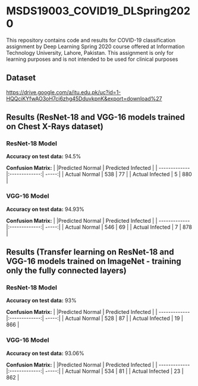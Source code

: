 # MSDS19003_COVID19_DLSpring2020

This repository contains code and results for COVID-19 classification assignment by Deep Learning Spring 2020 course offered at Information Technology University, Lahore, Pakistan. This assignment is only for learning purposes and is not intended to be used for clinical purposes

## Dataset
https://drive.google.com/a/itu.edu.pk/uc?id=1-HQQciKYfwAO3oH7ci6zhg45DduvkpnK&export=download%27

## Results (ResNet-18 and VGG-16 models trained on Chest X-Rays dataset)

### ResNet-18 Model 

**Accuracy on test data:**
94.5%

**Confusion Matrix:**
|         |Predicted Normal        | Predicted Infected  |
| ------------- |:-------------:| -----:|
| Actual Normal      | 538 | 77 |
| Actual Infected      | 5      |   880 |

### VGG-16 Model
**Accuracy on test data:**
94.93%

**Confusion Matrix:**
|         |Predicted Normal        | Predicted Infected  |
| ------------- |:-------------:| -----:|
| Actual Normal      | 546 | 69 |
| Actual Infected      | 7      |   878 |


## Results (Transfer learning on ResNet-18 and VGG-16 models trained on ImageNet - training only the fully connected layers)

### ResNet-18 Model 

**Accuracy on test data:**
93%

**Confusion Matrix:**
|         |Predicted Normal        | Predicted Infected  |
| ------------- |:-------------:| -----:|
| Actual Normal      | 528 | 87 |
| Actual Infected      | 19      |   866 |

### VGG-16 Model
**Accuracy on test data:**
93.06%

**Confusion Matrix:**
|         |Predicted Normal        | Predicted Infected  |
| ------------- |:-------------:| -----:|
| Actual Normal      | 534 | 81 |
| Actual Infected      | 23      |   862 |
